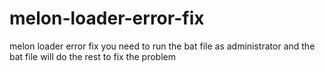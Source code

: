 # melon-loader-error-fix
melon loader error fix
you need to run the bat file as administrator and the bat file will do the rest to fix the problem
